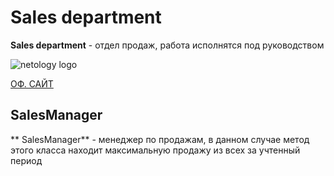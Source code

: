 # Sales department
**Sales department** - отдел продаж, работа исполнятся под руководством

![netology logo](https://upload.wikimedia.org/wikipedia/commons/thumb/0/0a/Netology_logo.png/320px-Netology_logo.png)


[ОФ. САЙТ](netology.ru)

## SalesManager

** SalesManager** - менеджер по продажам, в данном случае метод этого класса находит максимальную продажу из всех за учтенный период
